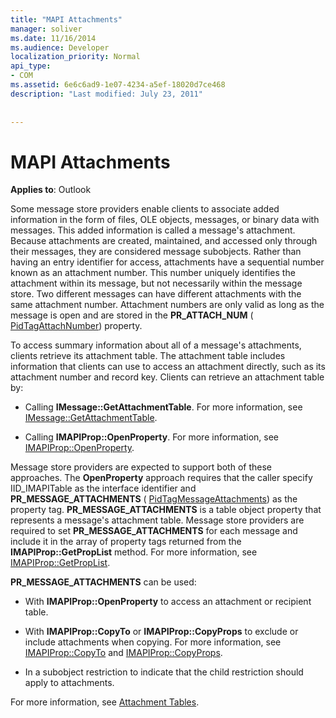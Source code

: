 ```yaml
---
title: "MAPI Attachments"
manager: soliver
ms.date: 11/16/2014
ms.audience: Developer
localization_priority: Normal
api_type:
- COM
ms.assetid: 6e6c6ad9-1e07-4234-a5ef-18020d7ce468
description: "Last modified: July 23, 2011"
 
 
---
```


# MAPI Attachments

  
  
**Applies to**: Outlook 
  
Some message store providers enable clients to associate added information in the form of files, OLE objects, messages, or binary data with messages. This added information is called a message's attachment. Because attachments are created, maintained, and accessed only through their messages, they are considered message subobjects. Rather than having an entry identifier for access, attachments have a sequential number known as an attachment number. This number uniquely identifies the attachment within its message, but not necessarily within the message store. Two different messages can have different attachments with the same attachment number. Attachment numbers are only valid as long as the message is open and are stored in the **PR_ATTACH_NUM** ( [PidTagAttachNumber](pidtagattachnumber-canonical-property.md)) property.
  
To access summary information about all of a message's attachments, clients retrieve its attachment table. The attachment table includes information that clients can use to access an attachment directly, such as its attachment number and record key. Clients can retrieve an attachment table by:
  
- Calling **IMessage::GetAttachmentTable**. For more information, see [IMessage::GetAttachmentTable](imessage-getattachmenttable.md).
    
- Calling **IMAPIProp::OpenProperty**. For more information, see [IMAPIProp::OpenProperty](imapiprop-openproperty.md).
    
Message store providers are expected to support both of these approaches. The **OpenProperty** approach requires that the caller specify IID_IMAPITable as the interface identifier and **PR_MESSAGE_ATTACHMENTS** ( [PidTagMessageAttachments](pidtagmessageattachments-canonical-property.md)) as the property tag. **PR_MESSAGE_ATTACHMENTS** is a table object property that represents a message's attachment table. Message store providers are required to set **PR_MESSAGE_ATTACHMENTS** for each message and include it in the array of property tags returned from the **IMAPIProp::GetPropList** method. For more information, see [IMAPIProp::GetPropList](imapiprop-getproplist.md).
  
 **PR_MESSAGE_ATTACHMENTS** can be used: 
  
- With **IMAPIProp::OpenProperty** to access an attachment or recipient table. 
    
- With **IMAPIProp::CopyTo** or **IMAPIProp::CopyProps** to exclude or include attachments when copying. For more information, see [IMAPIProp::CopyTo](imapiprop-copyto.md) and [IMAPIProp::CopyProps](imapiprop-copyprops.md).
    
- In a subobject restriction to indicate that the child restriction should apply to attachments.
    
For more information, see [Attachment Tables](attachment-tables.md).
  

